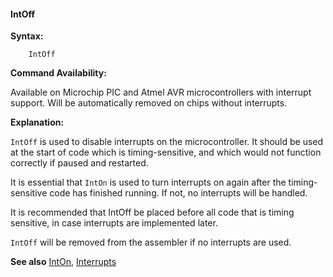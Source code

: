 <div class="section">

<div class="titlepage">

<div>

<div>

#### <span id="_intoff"></span>IntOff

</div>

</div>

</div>

<span class="strong">**Syntax:**</span>

``` screen
    IntOff
```

<span class="strong">**Command Availability:**</span>

Available on Microchip PIC and Atmel AVR microcontrollers with interrupt
support. Will be automatically removed on chips without interrupts.

<span class="strong">**Explanation:**</span>

`IntOff` is used to disable interrupts on the microcontroller. It should
be used at the start of code which is timing-sensitive, and which would
not function correctly if paused and restarted.

It is essential that `IntOn` is used to turn interrupts on again after
the timing-sensitive code has finished running. If not, no interrupts
will be handled.

It is recommended that IntOff be placed before all code that is timing
sensitive, in case interrupts are implemented later.

`IntOff` will be removed from the assembler if no interrupts are used.

<span class="strong">**See also**</span>
<a href="_inton.html" class="link" title="IntOn">IntOn</a>,
<a href="_interrupts.html" class="link" title="Interrupts">Interrupts</a>

</div>
